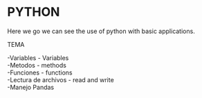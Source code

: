 # PYTHON

Here we go we can see the use of python with basic applications.

TEMA

-Variables - Variables <br>
-Metodos - methods<br>
-Funciones - functions<br>
-Lectura de archivos - read and write<br>
-Manejo Pandas<br>